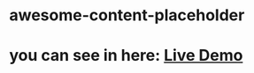 # awesome-content-placeholder
# you can see in here: <a href="https://placeholder-awesome.netlify.app/">Live Demo</a>